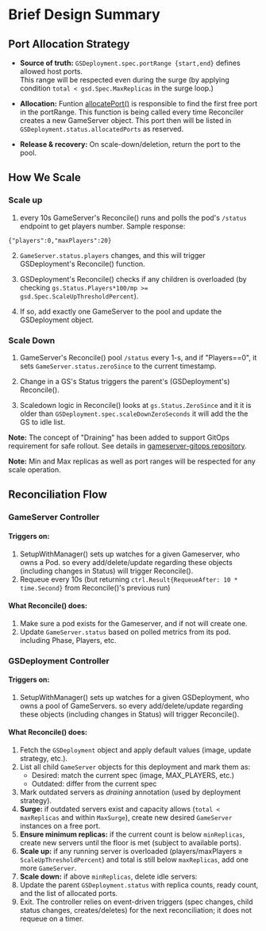 # Brief Design Summary

## Port Allocation Strategy
- **Source of truth:** 
`GSDeployment.spec.portRange {start,end}` defines allowed host ports.  
This range will be respected even during the surge (by applying condition `total < gsd.Spec.MaxReplicas` in the surge loop.)

- **Allocation:** 
Funtion [allocatePort()](https://github.com/ahbeigi/gameserver-operator/blob/main/internal/controller/gsdeployment_controller.go#311) is responsible to find the first free port in the portRange. This function is being called every time Reconciler creates a new GameServer object.
This port then will be listed in `GSDeployment.status.allocatedPorts` as reserved.

- **Release & recovery:** On scale-down/deletion, return the port to the pool.

## How We Scale
### Scale up
1) every 10s GameServer's Reconcile() runs and polls the pod's `/status` endpoint to get players number. Sample response:
```
{"players":0,"maxPlayers":20}
```

2) `GameServer.status.players` changes, and this will trigger GSDeployment's Reconcile() function.

3) GSDeployment's Reconcile() checks if any children is overloaded (by checking `gs.Status.Players*100/mp >= gsd.Spec.ScaleUpThresholdPercent`).

4) If so, add exactly one GameServer to the pool and update the GSDeployment object.

### Scale Down
1) GameServer's Reconcile() pool `/status` every 1-s, and if "Players==0", it sets `GameServer.status.zeroSince` to the current timestamp.

2) Change in a GS's Status triggers the parent's (GSDeployment's) Reconcile().

3) Scaledown logic in Reconcile() looks at `gs.Status.ZeroSince` and it it is older than `GSDeployment.spec.scaleDownZeroSeconds` it will add the the GS to idle list.

**Note:** The concept of "Draining" has been added to support GitOps requirement for safe rollout. See details in [gameserver-gitops repository](https://github.com/ahbeigi/gameserver-gitops).

**Note:** Min and Max replicas as well as port ranges will be respected for any scale operation.

## Reconciliation Flow

### GameServer Controller
#### Triggers on:
1) SetupWithManager() sets up watches for a given Gameserver, who owns a Pod. so every add/delete/update regarding these objects (including changes in Status) will trigger Reconcile().
2) Requeue every 10s (but returning `ctrl.Result{RequeueAfter: 10 * time.Second}` from Reconcile()'s previous run)
#### What Reconcile() does:
1) Make sure a pod exists for the Gameserver, and if not will create one.
2) Update `GameServer.status` based on polled metrics from its pod. including Phase, Players, etc.

### GSDeployment Controller
#### Triggers on:
1) SetupWithManager() sets up watches for a given GSDeployment, who owns a pool of GameServers. so every add/delete/update regarding these objects (including changes in Status) will trigger Reconcile().

#### What Reconcile() does:
1) Fetch the `GSDeployment` object and apply default values (image, update strategy, etc.).
2) List all child `GameServer` objects for this deployment and mark them as:
   - Desired: match the current spec (image, MAX_PLAYERS, etc.)
   - Outdated: differ from the current spec
3) Mark outdated servers as *draining* annotation (used by deployment strategy).
4) **Surge:** if outdated servers exist and capacity allows (`total < maxReplicas` and within `MaxSurge`), create new desired `GameServer` instances on a free port.
5) **Ensure minimum replicas:** if the current count is below `minReplicas`, create new servers until the floor is met (subject to available ports).
6) **Scale up:** if any running server is overloaded (players/maxPlayers ≥ `ScaleUpThresholdPercent`) and total is still below `maxReplicas`, add one more `GameServer`.
7) **Scale down:** if above `minReplicas`, delete idle servers:
8) Update the parent `GSDeployment.status` with replica counts, ready count, and the list of allocated ports.
9) Exit. The controller relies on event-driven triggers (spec changes, child status changes, creates/deletes) for the next reconciliation; it does not requeue on a timer.

